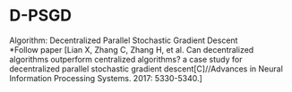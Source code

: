 # D-PSGD
Algorithm: Decentralized Parallel Stochastic Gradient Descent   
*Follow paper [Lian X, Zhang C, Zhang H, et al. Can decentralized algorithms outperform centralized algorithms? a case study for decentralized parallel stochastic gradient descent[C]//Advances in Neural Information Processing Systems. 2017: 5330-5340.]  

